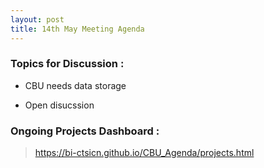 ```yaml
---
layout: post
title: 14th May Meeting Agenda
---
```

### Topics for Discussion :

* CBU needs data storage

* Open disucssion

### Ongoing Projects Dashboard :

> https://bi-ctsicn.github.io/CBU_Agenda/projects.html
